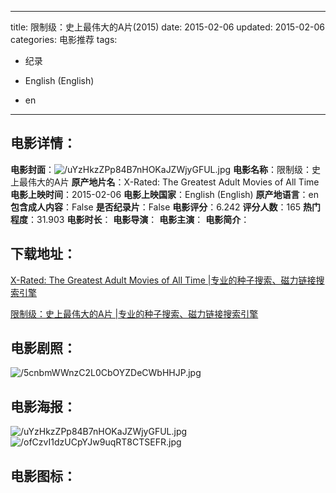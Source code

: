
---
title: 限制级：史上最伟大的A片(2015)
date: 2015-02-06
updated: 2015-02-06
categories: 电影推荐
tags:
- 纪录

- English (English)
- en
---


> 

## **电影详情**：

**电影封面**：<img src="https://image.tmdb.org/t/p/w200/uYzHkzZPp84B7nHOKaJZWjyGFUL.jpg" alt="/uYzHkzZPp84B7nHOKaJZWjyGFUL.jpg" title="/uYzHkzZPp84B7nHOKaJZWjyGFUL.jpg">
**电影名称**：限制级：史上最伟大的A片
**原产地片名**：X-Rated: The Greatest Adult Movies of All Time
**电影上映时间**：2015-02-06
**电影上映国家**：English (English)
**原产地语言**：en
**包含成人内容**：False
**是否纪录片**：False
**电影评分**：6.242
**评分人数**：165
**热门程度**：31.903
**电影时长**：
**电影导演**：
**电影主演**：
**电影简介**：

## **下载地址**：
[X-Rated: The Greatest Adult Movies of All Time |专业的种子搜索、磁力链接搜索引擎](https://movie.amd794.com:2083/?search=X-Rated%3A%20The%20Greatest%20Adult%20Movies%20of%20All%20Time&ordering=&mode=match_phrase&page_size=10&page=1)

[限制级：史上最伟大的A片 |专业的种子搜索、磁力链接搜索引擎](https://movie.amd794.com:2083/?search=%E9%99%90%E5%88%B6%E7%BA%A7%EF%BC%9A%E5%8F%B2%E4%B8%8A%E6%9C%80%E4%BC%9F%E5%A4%A7%E7%9A%84A%E7%89%87&ordering=&mode=match_phrase&page_size=10&page=1)
 

## **电影剧照**：
<img src="https://image.tmdb.org/t/p/original/5cnbmWWnzC2L0CbOYZDeCWbHHJP.jpg" alt="/5cnbmWWnzC2L0CbOYZDeCWbHHJP.jpg" title="/5cnbmWWnzC2L0CbOYZDeCWbHHJP.jpg">

## **电影海报**：
<img src="https://image.tmdb.org/t/p/original/uYzHkzZPp84B7nHOKaJZWjyGFUL.jpg" alt="/uYzHkzZPp84B7nHOKaJZWjyGFUL.jpg" title="/uYzHkzZPp84B7nHOKaJZWjyGFUL.jpg"><img src="https://image.tmdb.org/t/p/original/ofCzvI1dzUCpYJw9uqRT8CTSEFR.jpg" alt="/ofCzvI1dzUCpYJw9uqRT8CTSEFR.jpg" title="/ofCzvI1dzUCpYJw9uqRT8CTSEFR.jpg">

## **电影图标**：

